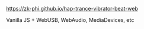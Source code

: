 https://zk-phi.github.io/hap-trance-vibrator-beat-web

Vanilla JS + WebUSB, WebAudio, MediaDevices, etc
